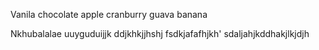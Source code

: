 Vanila
chocolate
apple
cranburry 
guava
banana

Nkhubalalae 
uuyguduijjk
ddjkhkjjhshj
fsdkjafafhjkh\'
sdaljahjkddhakjlkjdjh